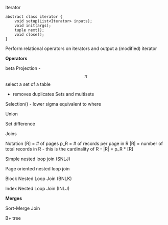 
Iterator
```
abstract class iterator {
	void setup(List<Iterator> inputs);
	void init(args);
	tuple next();
	void close();
}
```

Perform relational operators on iterators and output a (modified) iterator

**Operators**

beta
Projection - $$\pi$$
select a set of a table  
- removes duplicates
Sets and multisets

Selection() - lower sigma
equivalent to where

Union

Set difference

Joins

Notation
[R] = # of pages
p_R = # of records per page in R
|R| = number of total records in R 
	- this is the cardinality of R
	- |R|  = p_R * [R]



Simple nested loop join (SNLJ)

Page oriented nested loop join 

Block Nested Loop Join (BNLK)

Index Nested Loop Join (INLJ)

**Merges**

Sort-Merge Join


B+ tree

